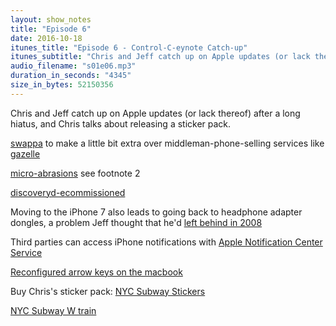 ```yaml
---
layout: show_notes
title: "Episode 6"
date: 2016-10-18
itunes_title: "Episode 6 - Control-C-eynote Catch-up"
itunes_subtitle: "Chris and Jeff catch up on Apple updates (or lack thereof) after a long hiatus, and Chris talks about releasing an iOS sticker pack."
audio_filename: "s01e06.mp3"
duration_in_seconds: "4345"
size_in_bytes: 52150356
---
```


Chris and Jeff catch up on Apple updates (or lack thereof) after a long hiatus, and Chris talks about releasing a sticker pack.

[swappa](https://swappa.com/) to make a little bit extra over middleman-phone-selling services like [gazelle](https://www.gazelle.com/)

[micro-abrasions](http://www.apple.com/iphone-7/) see footnote 2

[discoveryd-ecommissioned](http://www.macrumors.com/2015/05/26/apple-discoveryd-replaced-with-mdnsresponder/)

Moving to the iPhone 7 also leads to going back to headphone adapter dongles, a problem Jeff thought that he'd [left behind in 2008](http://pcmicrostore.com/roocase-black-35mm-earphone-headphone/cat-p/c/p10505921.html)

Third parties can access iPhone notifications with [Apple Notification Center Service](https://developer.apple.com/library/content/documentation/CoreBluetooth/Reference/AppleNotificationCenterServiceSpecification/Introduction/Introduction.html)

[Reconfigured arrow keys on the macbook](http://www.computershopper.com/var/ezwebin_site/storage/images/slideshow/first-look-apple-macbook-2015-unboxed/apple-macbook-2015-arrow-keys/1195437-1-eng-US/apple-macbook-2015-arrow-keys_slideshow_main.jpg)

Buy Chris's sticker pack: [NYC Subway Stickers](https://itunes.apple.com/us/app/nyc-subway-stickers/id1155239603?mt=8)

[NYC Subway W train](https://en.wikipedia.org/wiki/W_(New_York_City_Subway_service))
